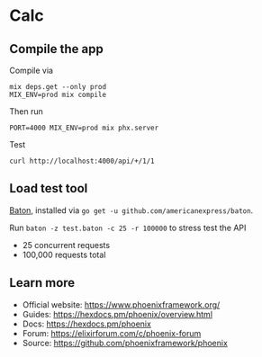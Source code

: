 # Calc

## Compile the app

Compile via

```
mix deps.get --only prod
MIX_ENV=prod mix compile
```

Then run

`PORT=4000 MIX_ENV=prod mix phx.server`

Test

`curl http://localhost:4000/api/+/1/1`

## Load test tool

[Baton](https://github.com/americanexpress/baton), installed via  `go get -u github.com/americanexpress/baton`.

Run `baton -z test.baton -c 25 -r 100000` to stress test the API

- 25 concurrent requests
- 100,000 requests total


## Learn more

  * Official website: https://www.phoenixframework.org/
  * Guides: https://hexdocs.pm/phoenix/overview.html
  * Docs: https://hexdocs.pm/phoenix
  * Forum: https://elixirforum.com/c/phoenix-forum
  * Source: https://github.com/phoenixframework/phoenix
